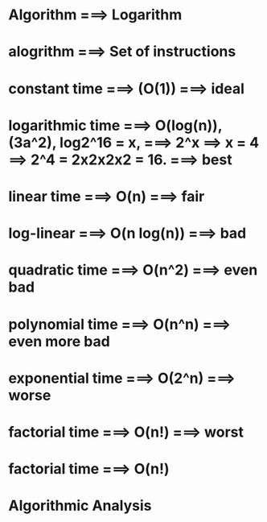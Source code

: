 # Algorithm ===> Logarithm 

# alogrithm ===> Set of instructions 

# constant time ===> (O(1)) ===> ideal

# logarithmic time ===> O(log(n)), (3a^2), log2^16 = x, ===> 2^x ==> x = 4 ==> 2^4 = 2x2x2x2 = 16. ===> best 

# linear time ===> O(n) ===> fair

# log-linear ===> O(n log(n)) ===> bad

# quadratic time ===> O(n^2) ===> even bad

# polynomial time ===> O(n^n) ===> even more bad

# exponential time ===> O(2^n) ===> worse

# factorial time ===> O(n!) ===> worst

# factorial time ===> O(n!)

# Algorithmic Analysis